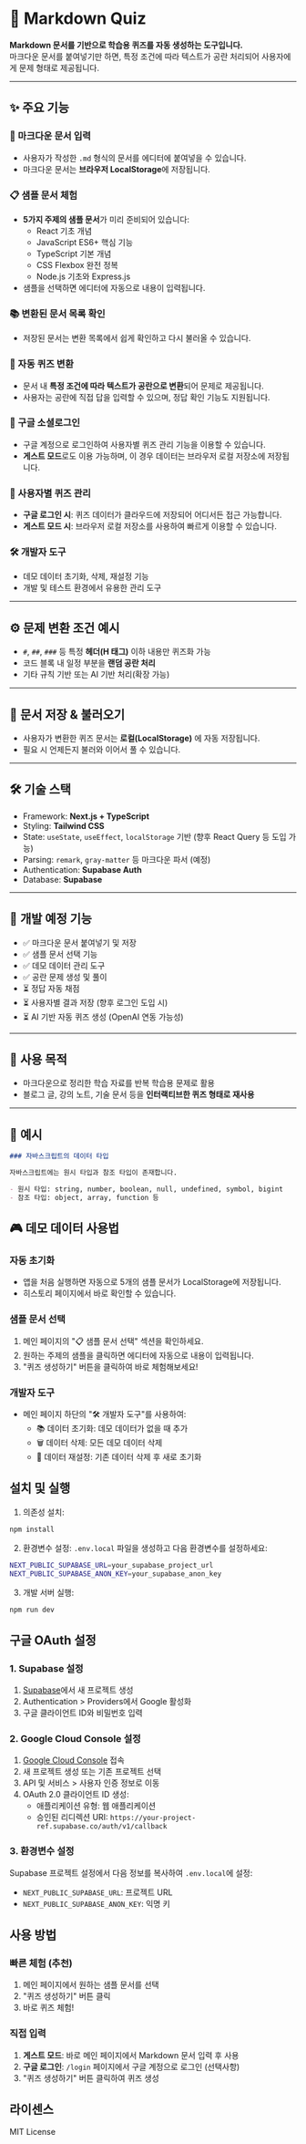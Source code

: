 # 📘 Markdown Quiz

**Markdown 문서를 기반으로 학습용 퀴즈를 자동 생성하는 도구입니다.**  
마크다운 문서를 붙여넣기만 하면, 특정 조건에 따라 텍스트가 공란 처리되어 사용자에게 문제 형태로 제공됩니다.

---

## ✨ 주요 기능

### 📝 마크다운 문서 입력

- 사용자가 작성한 `.md` 형식의 문서를 에디터에 붙여넣을 수 있습니다.
- 마크다운 문서는 **브라우저 LocalStorage**에 저장됩니다.

### 📋 샘플 문서 체험

- **5가지 주제의 샘플 문서**가 미리 준비되어 있습니다:
  - React 기초 개념
  - JavaScript ES6+ 핵심 기능
  - TypeScript 기본 개념
  - CSS Flexbox 완전 정복
  - Node.js 기초와 Express.js
- 샘플을 선택하면 에디터에 자동으로 내용이 입력됩니다.

### 📚 변환된 문서 목록 확인

- 저장된 문서는 변환 목록에서 쉽게 확인하고 다시 불러올 수 있습니다.

### 🧠 자동 퀴즈 변환

- 문서 내 **특정 조건에 따라 텍스트가 공란으로 변환**되어 문제로 제공됩니다.
- 사용자는 공란에 직접 답을 입력할 수 있으며, 정답 확인 기능도 지원됩니다.

### 🔐 구글 소셜로그인

- 구글 계정으로 로그인하여 사용자별 퀴즈 관리 기능을 이용할 수 있습니다.
- **게스트 모드**로도 이용 가능하며, 이 경우 데이터는 브라우저 로컬 저장소에 저장됩니다.

### 🎯 사용자별 퀴즈 관리

- **구글 로그인 시**: 퀴즈 데이터가 클라우드에 저장되어 어디서든 접근 가능합니다.
- **게스트 모드 시**: 브라우저 로컬 저장소를 사용하여 빠르게 이용할 수 있습니다.

### 🛠️ 개발자 도구

- 데모 데이터 초기화, 삭제, 재설정 기능
- 개발 및 테스트 환경에서 유용한 관리 도구

---

## ⚙️ 문제 변환 조건 예시

- `#`, `##`, `###` 등 특정 **헤더(H 태그)** 이하 내용만 퀴즈화 가능
- 코드 블록 내 일정 부분을 **랜덤 공란 처리**
- 기타 규칙 기반 또는 AI 기반 처리(확장 가능)

---

## 💾 문서 저장 & 불러오기

- 사용자가 변환한 퀴즈 문서는 **로컬(LocalStorage)** 에 자동 저장됩니다.
- 필요 시 언제든지 불러와 이어서 풀 수 있습니다.

---

## 🛠️ 기술 스택

- Framework: **Next.js + TypeScript**
- Styling: **Tailwind CSS**
- State: `useState`, `useEffect`, `localStorage` 기반 (향후 React Query 등 도입 가능)
- Parsing: `remark`, `gray-matter` 등 마크다운 파서 (예정)
- Authentication: **Supabase Auth**
- Database: **Supabase**

---

## 🚧 개발 예정 기능

- ✅ 마크다운 문서 붙여넣기 및 저장
- ✅ 샘플 문서 선택 기능
- ✅ 데모 데이터 관리 도구
- ✅ 공란 문제 생성 및 풀이
- ⏳ 정답 자동 채점
- ⏳ 사용자별 결과 저장 (향후 로그인 도입 시)
- ⏳ AI 기반 자동 퀴즈 생성 (OpenAI 연동 가능성)

---

## 📌 사용 목적

- 마크다운으로 정리한 학습 자료를 반복 학습용 문제로 활용
- 블로그 글, 강의 노트, 기술 문서 등을 **인터랙티브한 퀴즈 형태로 재사용**

---

## 📄 예시

```markdown
### 자바스크립트의 데이터 타입

자바스크립트에는 원시 타입과 참조 타입이 존재합니다.

- 원시 타입: string, number, boolean, null, undefined, symbol, bigint
- 참조 타입: object, array, function 등
```

## 🎮 데모 데이터 사용법

### 자동 초기화

- 앱을 처음 실행하면 자동으로 5개의 샘플 문서가 LocalStorage에 저장됩니다.
- 히스토리 페이지에서 바로 확인할 수 있습니다.

### 샘플 문서 선택

1. 메인 페이지의 "📋 샘플 문서 선택" 섹션을 확인하세요.
2. 원하는 주제의 샘플을 클릭하면 에디터에 자동으로 내용이 입력됩니다.
3. "퀴즈 생성하기" 버튼을 클릭하여 바로 체험해보세요!

### 개발자 도구

- 메인 페이지 하단의 "🛠️ 개발자 도구"를 사용하여:
  - 📚 데이터 초기화: 데모 데이터가 없을 때 추가
  - 🗑️ 데이터 삭제: 모든 데모 데이터 삭제
  - 🔄 데이터 재설정: 기존 데이터 삭제 후 새로 초기화

## 설치 및 실행

1. 의존성 설치:

```bash
npm install
```

2. 환경변수 설정:
   `.env.local` 파일을 생성하고 다음 환경변수를 설정하세요:

```bash
NEXT_PUBLIC_SUPABASE_URL=your_supabase_project_url
NEXT_PUBLIC_SUPABASE_ANON_KEY=your_supabase_anon_key
```

3. 개발 서버 실행:

```bash
npm run dev
```

## 구글 OAuth 설정

### 1. Supabase 설정

1. [Supabase](https://supabase.com)에서 새 프로젝트 생성
2. Authentication > Providers에서 Google 활성화
3. 구글 클라이언트 ID와 비밀번호 입력

### 2. Google Cloud Console 설정

1. [Google Cloud Console](https://console.cloud.google.com) 접속
2. 새 프로젝트 생성 또는 기존 프로젝트 선택
3. API 및 서비스 > 사용자 인증 정보로 이동
4. OAuth 2.0 클라이언트 ID 생성:
   - 애플리케이션 유형: 웹 애플리케이션
   - 승인된 리디렉션 URI: `https://your-project-ref.supabase.co/auth/v1/callback`

### 3. 환경변수 설정

Supabase 프로젝트 설정에서 다음 정보를 복사하여 `.env.local`에 설정:

- `NEXT_PUBLIC_SUPABASE_URL`: 프로젝트 URL
- `NEXT_PUBLIC_SUPABASE_ANON_KEY`: 익명 키

## 사용 방법

### 빠른 체험 (추천)

1. 메인 페이지에서 원하는 샘플 문서를 선택
2. "퀴즈 생성하기" 버튼 클릭
3. 바로 퀴즈 체험!

### 직접 입력

1. **게스트 모드**: 바로 메인 페이지에서 Markdown 문서 입력 후 사용
2. **구글 로그인**: `/login` 페이지에서 구글 계정으로 로그인 (선택사항)
3. "퀴즈 생성하기" 버튼 클릭하여 퀴즈 생성

## 라이센스

MIT License

